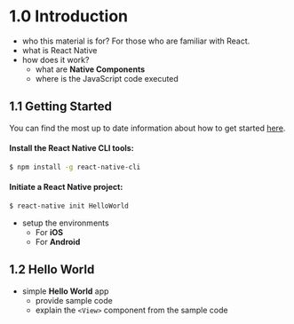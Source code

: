 # 1.0 Introduction
- who this material is for? For those who are familiar with React.
- what is React Native
- how does it work?
  - what are **Native Components**
  - where is the JavaScript code executed

## 1.1 Getting Started
You can find the most up to date information about how to get started [here](https://facebook.github.io/react-native/docs/getting-started.html#content).

#### Install the **React Native** CLI tools:
```sh
$ npm install -g react-native-cli
```

#### Initiate a **React Native** project:
```sh
$ react-native init HelloWorld
```

- setup the environments
  - For **iOS**
  - For **Android**

## 1.2 Hello World
- simple **Hello World** app
  - provide sample code
  - explain the `<View>` component from the sample code
